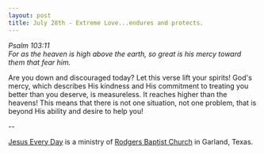 ```yaml
---
layout: post
title: July 28th - Extreme Love...endures and protects.
---
```


_Psalm 103:11  
For as the heaven is high above the earth, so great is his mercy
toward them that fear him._

Are you down and discouraged today? Let this verse lift your
spirits! God's mercy, which describes His kindness and His commitment
to treating you better than you deserve, is measureless. It reaches
higher than the heavens! This means that there is not one situation,
not one problem, that is beyond His ability and desire to help you!

 --

<a href=http://jesuseveryday.net>Jesus Every Day</a> is a ministry of <a href=http://rodgersbaptist.net>Rodgers Baptist Church</a> in Garland, Texas.
